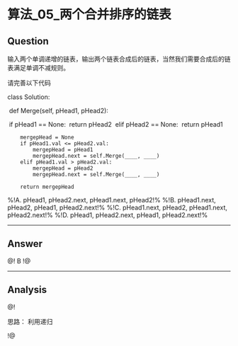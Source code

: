 # 算法_05_两个合并排序的链表


## Question
输入两个单调递增的链表，输出两个链表合成后的链表，当然我们需要合成后的链表满足单调不减规则。

请完善以下代码

class Solution:

​    def Merge(self, pHead1, pHead2):

​        if pHead1 == None:
​            return pHead2
​        elif pHead2 == None:
​            return pHead1

        mergepHead = None
        if pHead1.val <= pHead2.val:
            mergepHead = pHead1
            mergepHead.next = self.Merge(____, ____)
        elif pHead1.val > pHead2.val:
            mergepHead = pHead2
            mergepHead.next = self.Merge(____, ____)
    
        return mergepHead


%!A. pHead1, pHead2.next, pHead1.next, pHead2!%
%!B. pHead1.next, pHead2, pHead1, pHead2.next!%
%!C. pHead1.next, pHead2, pHead1.next, pHead2.next!%
%!D. pHead1, pHead2.next, pHead1, pHead2.next!%

----

## Answer
@! B !@

----

## Analysis
@!

思路：
利用递归

!@
